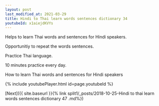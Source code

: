 ```yaml
---
layout: post
last_modified_at: 2021-03-29
title: Hindi to Thai learn words sentences dictionary 34 
youtubeId: x1aiejdKVYs
---
```

 
 
Helps to learn Thai words and sentences for Hindi speakers.

Opportunitiy to repeat the words sentences. 

Practice Thai language. 
 
10 minutes practice every day. 
 
How to learn Thai words and sentences for Hindi speakers 
 
{% include youtubePlayer.html id=page.youtubeId %}
 
 
[Next]({{ site.baseurl }}{% link  split1/_posts/2018-10-25-Hindi to thai learn words sentences dictionary 47 .md%})
 
